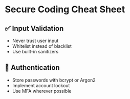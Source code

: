 # Secure Coding Cheat Sheet

## ✅ Input Validation
- Never trust user input
- Whitelist instead of blacklist
- Use built-in sanitizers

## 🔐 Authentication
- Store passwords with bcrypt or Argon2
- Implement account lockout
- Use MFA wherever possible
